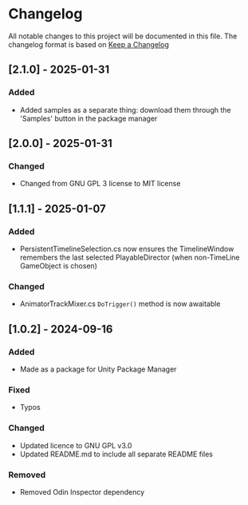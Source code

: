 # Changelog

All notable changes to this project will be documented in this file.
The changelog format is based on [Keep a Changelog](https://keepachangelog.com/en/1.0.0/)

## [2.1.0] - 2025-01-31
### Added
- Added samples as a separate thing: download them through the 'Samples' button in the package manager



## [2.0.0] - 2025-01-31
### Changed
- Changed from GNU GPL 3 license to MIT license


## [1.1.1] - 2025-01-07
### Added
- PersistentTimelineSelection.cs now ensures the TimelineWindow remembers the last selected PlayableDirector (when non-TimeLine GameObject is chosen)

### Changed
- AnimatorTrackMixer.cs `DoTrigger()` method is now awaitable


## [1.0.2] - 2024-09-16
### Added
- Made as a package for Unity Package Manager

### Fixed
- Typos

### Changed
- Updated licence to GNU GPL v3.0
- Updated README.md to include all separate README files

### Removed
- Removed Odin Inspector dependency
